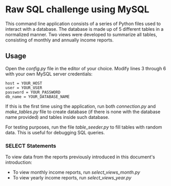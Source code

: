 # Raw SQL challenge using MySQL

This command line application consists of a series of Python files used to interact with a database. The database is made up of 5 different tables in a normalized manner. Two views were developed to summarize all tables, consisting of monthly and annually income reports.

## Usage

Open the _config.py_ file in the editor of your choice. Modify lines 3 through 6 with your own MySQL server credentials:

```
host = YOUR_HOST
user = YOUR_USER
password = YOUR_PASSWORD
db_name = YOUR_DATABASE_NAME
```

If this is the first time using the application, run both _connection.py_ and _make_tables.py_ file to create database (if there is none with the database name provided) and tables inside such database.

For testing purposes, run the file _table_seeder.py_ to fill tables with random data. This is useful for debugging SQL queries.

### SELECT Statements

To view data from the reports previously introduced in this document's introduction:
* To view monthly income reports, run _select_views_month.py_
* To view yearly income reports, run _select_views_year.py_
